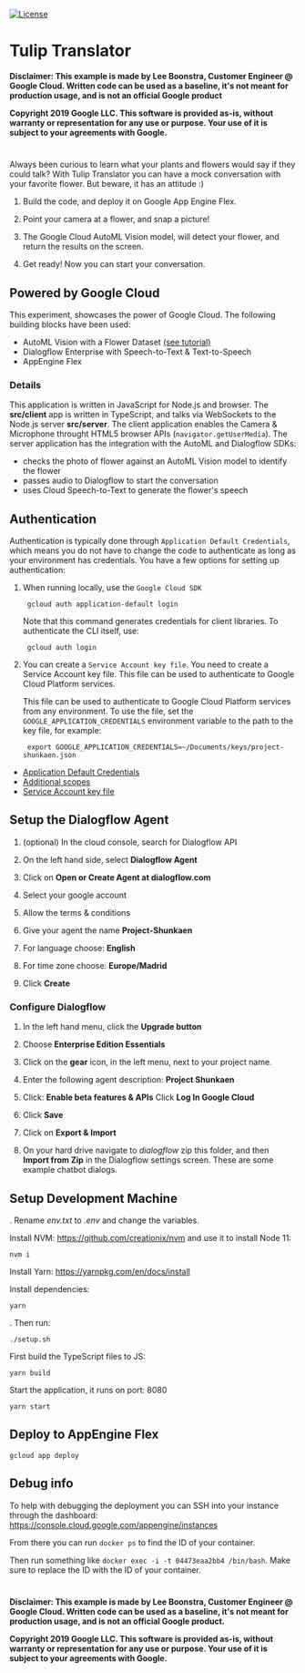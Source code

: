 [![License](https://img.shields.io/badge/License-Apache%202.0-blue.svg)](https://opensource.org/licenses/Apache-2.0)

# Tulip Translator


**Disclaimer: This example is made by Lee Boonstra, Customer Engineer @ Google Cloud. Written code can be used as a baseline, it's not meant for production usage, and is not an official Google product**

**Copyright 2019 Google LLC. This software is provided as-is, without warranty or representation for any use or purpose. Your use of it is subject to your agreements with Google.**  

#

Always been curious to learn what your plants and flowers would say if they could talk?  With Tulip Translator you can have a mock conversation with your favorite flower. But beware, it has an attitude :)

1. Build the code, and deploy it on Google App Engine Flex.

2. Point your camera at a flower, and snap a picture!

3. The Google Cloud AutoML Vision model, will detect your flower, and return the results on the screen.

4. Get ready! Now you can start your conversation.

## Powered by Google Cloud

This experiment, showcases the power of Google Cloud.
The following building blocks have been used:

* AutoML Vision with a Flower Dataset [(see tutorial)](https://github.com/GoogleCloudPlatform/tulip/blob/master/tutorial_automl.md)
* Dialogflow Enterprise with Speech-to-Text & Text-to-Speech
* AppEngine Flex

### Details

This application is written in JavaScript for Node.js and browser. The **src/client** app
is written in TypeScript, and talks via WebSockets to the Node.js server **src/server**.
The client application enables the Camera & Microphone throught HTML5 browser APIs (`navigator.getUserMedia`).
The server application has the integration with the AutoML and Dialogflow SDKs: 
* checks the photo of flower against an AutoML Vision model to identify the flower
* passes audio to Dialogflow to start the conversation
* uses Cloud Speech-to-Text to generate the flower's speech

## Authentication

Authentication is typically done through `Application Default Credentials`,
which means you do not have to change the code to authenticate as long as
your environment has credentials. You have a few options for setting up
authentication:

1. When running locally, use the `Google Cloud SDK`

        gcloud auth application-default login


    Note that this command generates credentials for client libraries. To authenticate the CLI itself, use:
    
        gcloud auth login

2. You can create a `Service Account key file`. 
   You need to create a Service Account key file. This file can be used to authenticate to Google Cloud Platform services.

   This file can be used to
   authenticate to Google Cloud Platform services from any environment. To use
   the file, set the ``GOOGLE_APPLICATION_CREDENTIALS`` environment variable to
   the path to the key file, for example:

        export GOOGLE_APPLICATION_CREDENTIALS=~/Documents/keys/project-shunkaen.json

* [Application Default Credentials]( https://cloud.google.com/docs/authentication#getting_credentials_for_server-centric_flow)
* [Additional scopes](https://cloud.google.com/compute/docs/authentication#using)
* [Service Account key file](https://developers.google.com/identity/protocols/OAuth2ServiceAccount#creatinganaccount)


## Setup the Dialogflow Agent

1. (optional) In the cloud console, search for Dialogflow API

2. On the left hand side, select **Dialogflow Agent**

3. Click on **Open or Create Agent at dialogflow.com**

4. Select your google account

5. Allow the terms & conditions

6. Give your agent the name **Project-Shunkaen**

7. For language choose: **English**

8. For time zone choose: **Europe/Madrid**

9. Click **Create**
 
### Configure Dialogflow

1. In the left hand menu, click the **Upgrade button**

1. Choose **Enterprise Edition Essentials**

1. Click on the **gear** icon, in the left menu, next to your project name.

2. Enter the following agent description: **Project Shunkaen**

3. Click: **Enable beta features & APIs**
   Click **Log In Google Cloud**

4. Click **Save**

5. Click on **Export & Import**

6. On your hard drive navigate to *dialogflow* zip this folder, and then **Import from Zip** in the Dialogflow settings screen. These are some example chatbot dialogs.

## Setup Development Machine

. Rename *env.txt* to *.env* and change the variables.

Install NVM: https://github.com/creationix/nvm and use it to install Node 11:

`nvm i`

Install Yarn: https://yarnpkg.com/en/docs/install

Install dependencies:

`yarn`

. Then run:

`./setup.sh`

First build the TypeScript files to JS:

`yarn build`

Start the application, it runs on port: 8080

`yarn start`


## Deploy to AppEngine Flex

`gcloud app deploy`


## Debug info

To help with debugging the deployment you can SSH into your instance through the dashboard:
https://console.cloud.google.com/appengine/instances

From there you can run `docker ps` to find the ID of your container.

Then run something like `docker exec -i -t 04473eaa2bb4 /bin/bash`. Make sure to replace the ID with the ID of your container.

#

**Disclaimer: This example is made by Lee Boonstra, Customer Engineer @ Google Cloud. Written code can be used as a baseline, it's not meant for production usage, and is not an official Google product.**

**Copyright 2019 Google LLC. This software is provided as-is, without warranty or representation for any use or purpose. Your use of it is subject to your agreements with Google.**  
